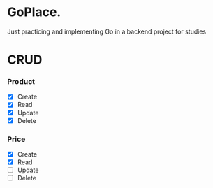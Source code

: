 # GoPlace.
Just practicing and implementing Go in a backend project for studies

# CRUD
### Product
- [x] Create
- [x] Read
- [x] Update
- [x] Delete

### Price
- [x] Create
- [x] Read
- [ ] Update
- [ ] Delete